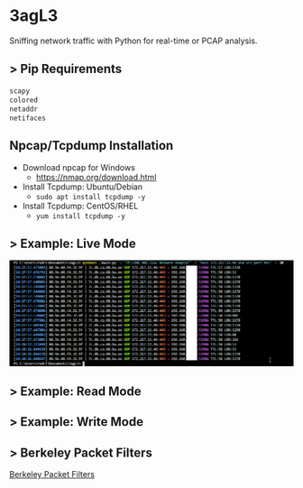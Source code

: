 # 3agL3
Sniffing network traffic with Python for real-time or PCAP analysis.

## > Pip Requirements
```
scapy
colored
netaddr
netifaces
```

## Npcap/Tcpdump Installation
- Download npcap for Windows
    - https://nmap.org/download.html
- Install Tcpdump: Ubuntu/Debian
    - `sudo apt install tcpdump -y`
- Install Tcpdump: CentOS/RHEL
    - `yum install tcpdump -y`

## > Example: Live Mode
![live_mode](images/live_mode.png)

## > Example: Read Mode

## > Example: Write Mode

## > Berkeley Packet Filters
[Berkeley Packet Filters](https://www.ibm.com/support/knowledgecenter/en/SS42VS_7.3.3/com.ibm.qradar.doc/c_forensics_bpf.html)
